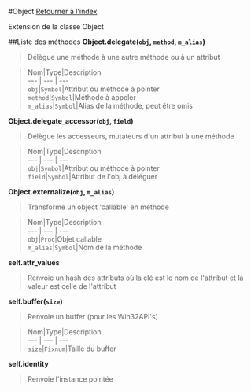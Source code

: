 #Object
[Retourner à l'index](README.md)

Extension de la classe Object

##Liste des méthodes
**Object.delegate(`obj`, `method`, `m_alias`)**

> Délègue une méthode à une autre méthode ou à un attribut

  
> Nom|Type|Description  
--- | --- | ---  
`obj`|`Symbol`|Attribut ou méthode à pointer  
`method`|`Symbol`|Méthode à appeler  
`m_alias`|`Symbol`|Alias de la méthode, peut être omis  






**Object.delegate_accessor(`obj`, `field`)**

> Délègue les accesseurs, mutateurs d'un attribut à une méthode

  
> Nom|Type|Description  
--- | --- | ---  
`obj`|`Symbol`|Attribut ou méthode à pointer  
`field`|`Symbol`|Attribut de l'obj à déléguer  






**Object.externalize(`obj`, `m_alias`)**

> Transforme un object 'callable' en méthode

  
> Nom|Type|Description  
--- | --- | ---  
`obj`|`Proc`|Objet callable  
`m_alias`|`Symbol`|Nom de la méthode  






**self.attr_values**

> Renvoie un hash des attributs où la clé est le nom de l'attribut
                            et la valeur est celle de l'attribut

  
> 





**self.buffer(`size`)**

> Renvoie un buffer (pour les Win32API's)

  
> Nom|Type|Description  
--- | --- | ---  
`size`|`Fixnum`|Taille du buffer  






**self.identity**

> Renvoie l'instance pointée

  
> 





